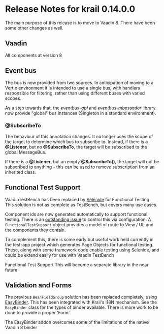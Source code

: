 # Release Notes for krail 0.14.0.0

The main purpose of this release is to move to Vaadin 8.  There have been some other changes as well.

## Vaadin

All components at version 8

## Event bus
The bus is now provided from two sources.  In anticipation of moving to a Vert.x environment it is intended to use a single bus, with handlers responsible for filtering, rather than using different buses with varied scopes.

As a step towards that, the *eventbus-api* and *eventbus-mbassador* library now provide "global" bus instances (Singleton in a standard environment).

### @SubscribeTo
The behaviour of this annotation changes.  It no longer uses the scope of the target to determine which bus to subscribe to.  Instead, if there is a **@Listener**, but no **@SubscribeTo**, the target will be subscribed to the global MessageBus.

If there is a **@Listener**, but an empty **@SubscribeTo()**, the target will not be subscribed to anything - this can be used to remove subscription from an inherited class.

 
## Functional Test Support
VaadinTestBench has been replaced by [Selenide](http://selenide.org/) for Functional Testing.  This solution is not as complete as TestBench, but covers many use cases. 

Component ids are now generated automatically to support functional testing.  There is an [outstanding issue](https://github.com/davidsowerby/krail/issues/662) to control this via configuration.
A `FunctionalTestSupport` object provides a model of route to View / UI, and the components they contain.

To complement this, there is some early but useful work held currently in the test-app project which generates Page Objects for functional testing.  These, along with some framework code enable testing using Selenide, and could be extend easily for use with Vaadin TestBench

Functional Test Support This will become a separate library in the near future  

## Validation and Forms
The previous `BeanFieldGroup` solution has been replaced completely, using [EasyBinder](https://github.com/ljessendk/easybinder).  This has been integrated with Krail's I18N mechanism.
See the `EasyBinder` class for the types of binder available.  There is more work to be done to provide a proper 'Form'.

The EasyBinder addon overcomes some of the limitations of the native Vaadin 8 binder

